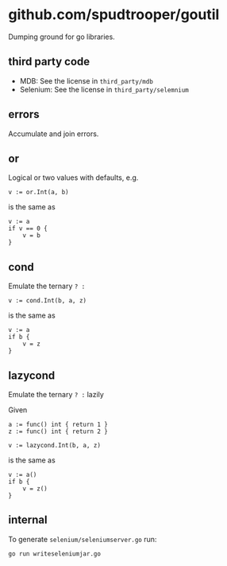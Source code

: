 # github.com/spudtrooper/goutil

Dumping ground for go libraries.

## third party code

* MDB: See the license in `third_party/mdb`
* Selenium: See the license in `third_party/selemnium`

## errors
Accumulate and join errors.

## or
Logical or two values with defaults, e.g.

```
v := or.Int(a, b)
```

is the same as

```
v := a
if v == 0 {
    v = b
}
```

## cond
Emulate the ternary `? :`

```
v := cond.Int(b, a, z)
```

is the same as

```
v := a
if b {
    v = z
}
```

## lazycond
Emulate the ternary `? :` lazily

Given

```
a := func() int { return 1 }
z := func() int { return 2 }
```

```
v := lazycond.Int(b, a, z)
```

is the same as

```
v := a()
if b {
    v = z()
}
```

## internal

To generate `selenium/seleniumserver.go` run:

```
go run writeseleniumjar.go
```